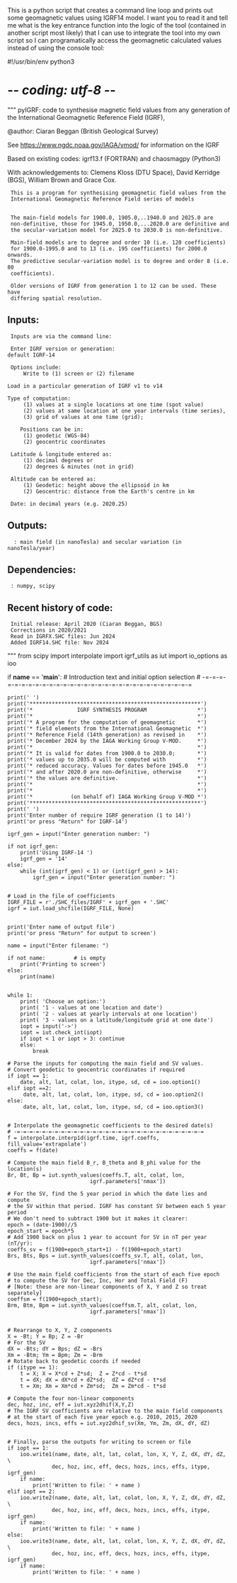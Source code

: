 This is a python script that creates a command line loop and prints out some geomagnetic values using IGRF14 model. I want you to read it and tell me what is the key entrance function into the logic of the tool (contained in another script most likely) that I can use to integrate the tool into my own script so I can programatically access the geomagnetic calculated values instead of using the console tool:

#!/usr/bin/env python3
# -*- coding: utf-8 -*-
"""
pyIGRF: code to synthesise magnetic field values from any generation of the
        International Geomagnetic Reference Field (IGRF),

 @author: Ciaran Beggan (British Geological Survey)
 
 See https://www.ngdc.noaa.gov/IAGA/vmod/ for information on the IGRF
 
 Based on existing codes: igrf13.f (FORTRAN) and chaosmagpy (Python3)
 
 With acknowledgements to: Clemens Kloss (DTU Space), David Kerridge (BGS),
      William Brown and Grace Cox.
 
     This is a program for synthesising geomagnetic field values from the 
     International Geomagnetic Reference Field series of models 
     
    
     The main-field models for 1900.0, 1905.0,..1940.0 and 2025.0 are 
     non-definitive, those for 1945.0, 1950.0,...2020.0 are definitive and
     the secular-variation model for 2025.0 to 2030.0 is non-definitive.

     Main-field models are to degree and order 10 (i.e. 120 coefficients)
     for 1900.0-1995.0 and to 13 (i.e. 195 coefficients) for 2000.0 onwards. 
     The predictive secular-variation model is to degree and order 8 (i.e. 80
     coefficients).

     Older versions of IGRF from generation 1 to 12 can be used. These have 
     differing spatial resolution. 

 Inputs:
 -------
     Inputs are via the command line:    
     
     Enter IGRF version or generation: 
	default IGRF-14

     Options include: 
         Write to (1) screen or (2) filename          
    
    Load in a particular generation of IGRF v1 to v14
    
    Type of computation:
         (1) values at a single locations at one time (spot value)
         (2) values at same location at one year intervals (time series), 
         (3) grid of values at one time (grid); 
     
        Positions can be in:  
         (1) geodetic (WGS-84)
         (2) geocentric coordinates
         
     Latitude & longitude entered as: 
         (1) decimal degrees or 
         (2) degrees & minutes (not in grid)
    
     Altitude can be entered as:
         (1) Geodetic: height above the ellipsoid in km
         (2) Geocentric: distance from the Earth's centre in km
        
     Date: in decimal years (e.g. 2020.25)
 
 Outputs: 
 -----------
      : main field (in nanoTesla) and secular variation (in nanoTesla/year)
 
 
 Dependencies: 
 -------------
     : numpy, scipy
 
 Recent history of code:
 -----------------------
     Initial release: April 2020 (Ciaran Beggan, BGS)
     Corrections in 2020/2021
     Read in IGRFX.SHC files: Jun 2024
     Added IGRF14.SHC file: Nov 2024
 
    
"""
from scipy import interpolate
import igrf_utils as iut
import io_options as ioo



if __name__ == '__main__':
    # Introduction text and initial option selection
    # -=-=-=-=-=-=-=-=-=-=-=-=-=-=-=-=-=-=-=-=-=-=-=-=-=-=-=-=-=-=
    
    print(' ')
    print('******************************************************')
    print('*              IGRF SYNTHESIS PROGRAM                *')
    print('*                                                    *')
    print('* A program for the computation of geomagnetic       *')
    print('* field elements from the International Geomagnetic  *')
    print('* Reference Field (14th generation) as revised in    *')
    print('* December 2024 by the IAGA Working Group V-MOD.     *')
    print('*                                                    *')
    print('* It is valid for dates from 1900.0 to 2030.0;       *')
    print('* values up to 2035.0 will be computed with          *')
    print('* reduced accuracy. Values for dates before 1945.0   *')
    print('* and after 2020.0 are non-definitive, otherwise     *')
    print('* the values are definitive.                         *')
    print('*                                                    *')
    print('*                                                    *')
    print('*            (on behalf of) IAGA Working Group V-MOD *')
    print('******************************************************')
    print(' ')
    print('Enter number of require IGRF generation (1 to 14)')
    print('or press "Return" for IGRF-14')

    igrf_gen = input("Enter generation number: ")    
    
    if not igrf_gen:
        print('Using IGRF-14 ')
        igrf_gen = '14'
    else:        
        while (int(igrf_gen) < 1) or (int(igrf_gen) > 14):
            igrf_gen = input("Enter generation number: ") 


    # Load in the file of coefficients
    IGRF_FILE = r'./SHC_files/IGRF' + igrf_gen + '.SHC'
    igrf = iut.load_shcfile(IGRF_FILE, None)
    
    
    print('Enter name of output file')
    print('or press "Return" for output to screen')
      
    name = input("Enter filename: ")
    
    if not name:         # is empty 
        print('Printing to screen')
    else:
        print(name)
     
    
    while 1:
        print( 'Choose an option:')
        print( '1 - values at one location and date')
        print( '2 - values at yearly intervals at one location')
        print( '3 - values on a latitude/longitude grid at one date')
        iopt = input('->')
        iopt = iut.check_int(iopt)
        if iopt < 1 or iopt > 3: continue
        else:
            break
        
    # Parse the inputs for computing the main field and SV values. 
    # Convert geodetic to geocentric coordinates if required 
    if iopt == 1:
        date, alt, lat, colat, lon, itype, sd, cd = ioo.option1()
    elif iopt ==2:
         date, alt, lat, colat, lon, itype, sd, cd = ioo.option2()
    else:
         date, alt, lat, colat, lon, itype, sd, cd = ioo.option3()
        
        
    # Interpolate the geomagnetic coefficients to the desired date(s)
    # -=-=-=-=-=-=-=-=-=-=-=-=-=-=-=-=-=-=-=-=-=-=-=-=-=-=-=-=-=-=
    f = interpolate.interp1d(igrf.time, igrf.coeffs, fill_value='extrapolate')
    coeffs = f(date)    
    
    # Compute the main field B_r, B_theta and B_phi value for the location(s) 
    Br, Bt, Bp = iut.synth_values(coeffs.T, alt, colat, lon,
                              igrf.parameters['nmax'])
    
    # For the SV, find the 5 year period in which the date lies and compute
    # the SV within that period. IGRF has constant SV between each 5 year period
    # We don't need to subtract 1900 but it makes it clearer:
    epoch = (date-1900)//5    
    epoch_start = epoch*5
    # Add 1900 back on plus 1 year to account for SV in nT per year (nT/yr):
    coeffs_sv = f(1900+epoch_start+1) - f(1900+epoch_start)   
    Brs, Bts, Bps = iut.synth_values(coeffs_sv.T, alt, colat, lon,
                              igrf.parameters['nmax'])
    
    # Use the main field coefficients from the start of each five epoch
    # to compute the SV for Dec, Inc, Hor and Total Field (F) 
    # [Note: these are non-linear components of X, Y and Z so treat separately]
    coeffsm = f(1900+epoch_start);
    Brm, Btm, Bpm = iut.synth_values(coeffsm.T, alt, colat, lon,
                              igrf.parameters['nmax'])
    
    
    # Rearrange to X, Y, Z components 
    X = -Bt; Y = Bp; Z = -Br
    # For the SV
    dX = -Bts; dY = Bps; dZ = -Brs 
    Xm = -Btm; Ym = Bpm; Zm = -Brm
    # Rotate back to geodetic coords if needed
    if (itype == 1):
        t = X; X = X*cd + Z*sd;  Z = Z*cd - t*sd
        t = dX; dX = dX*cd + dZ*sd;  dZ = dZ*cd - t*sd
        t = Xm; Xm = Xm*cd + Zm*sd;  Zm = Zm*cd - t*sd
        
    # Compute the four non-linear components 
    dec, hoz, inc, eff = iut.xyz2dhif(X,Y,Z)
    # The IGRF SV coefficients are relative to the main field components 
    # at the start of each five year epoch e.g. 2010, 2015, 2020
    decs, hozs, incs, effs = iut.xyz2dhif_sv(Xm, Ym, Zm, dX, dY, dZ)
    
    
    # Finally, parse the outputs for writing to screen or file
    if iopt == 1:
        ioo.write1(name, date, alt, lat, colat, lon, X, Y, Z, dX, dY, dZ, \
                  dec, hoz, inc, eff, decs, hozs, incs, effs, itype, igrf_gen)
        if name:
            print('Written to file: ' + name )
    elif iopt == 2:
        ioo.write2(name, date, alt, lat, colat, lon, X, Y, Z, dX, dY, dZ, \
                  dec, hoz, inc, eff, decs, hozs, incs, effs, itype, igrf_gen)
        if name:
            print('Written to file: ' + name )
    else:
        ioo.write3(name, date, alt, lat, colat, lon, X, Y, Z, dX, dY, dZ, \
                  dec, hoz, inc, eff, decs, hozs, incs, effs, itype, igrf_gen)
        if name:
            print('Written to file: ' + name )
    
